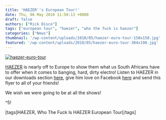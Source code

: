 ```yaml
---
title: 'HAEZER''s European Tour!'
date: Thu, 06 May 2010 11:50:13 +0000
draft: false
authors: ["Rick Disco"]
tags: ["european tour", "haezer", "who the fuck is haezer"]
categories: ["News"]
thumbnail: '/wp-content/uploads/2010/05/haezer-euro-tour-150x150.jpg'
featured: '/wp-content/uploads/2010/05/haezer-euro-tour-304x190.jpg'
---
```


[![](/wp-content/uploads/2010/05/haezer-euro-tour.jpg "haezer-euro-tour")](/wp-content/uploads/2010/05/haezer-euro-tour.jpg)

[HAEZER](http://www.facebook.com/pages/HAEZER/24353086721 "HAEZER on Facebook") is nearly off to Europe to show them what us South Africans have to offer when it comes to banging, hard, dirty electro! Listen to HAEZER in our downloads section [here](/downloads/ "electrotrash.co.za Downloads!"), give him love on Facebook [here](http://www.facebook.com/pages/HAEZER/24353086721 "HAEZER on Facebook") and send this flyer to all of your friends!

We wish we were going to be at all the shows!

^5!

\[tags\]HAEZER, Who The Fuck Is HAEZER European Tour\[/tags\]